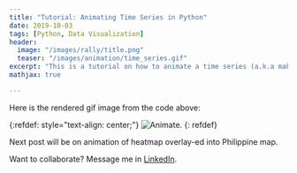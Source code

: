 ```yaml
---
title: "Tutorial: Animating Time Series in Python"
date: 2019-10-03
tags: [Python, Data Visualization]
header:
  image: "/images/rally/title.png"
  teaser: "/images/animation/time_series.gif"
excerpt: "This is a tutorial on how to animate a time series (a.k.a make a gif) in Python."
mathjax: true

---
```

<div id="fb-root"></div>
<script async defer src="https://connect.facebook.net/en_US/sdk.js#xfbml=1&version=v3.2"></script>

<style type="text/css">
.gist {
  margin-left: auto;
  margin-right: auto;
  width: 100% !important;
  height: 100% !important;
}
.gist-data {
    height:100%;
    overflow-y: inherit;
    width: 100%;
    overflow-x: hidden;
}
</style>

<script src="https://gist.github.com/albertyumol/05f4fb0b726ec33971810985d246ceff.js"></script>

Here is the rendered gif image from the code above:

{:refdef: style="text-align: center;"}
<img src="{{ site.url }}{{ site.baseurl }}/images/animation/time1.gif" alt="Animate." class="center">
{: refdef}

Next post will be on animation of heatmap overlay-ed into Philippine map.

Want to collaborate? Message me in [LinkedIn](https://ph.linkedin.com/in/albertyumol).

<script async src="//pagead2.googlesyndication.com/pagead/js/adsbygoogle.js"></script>
<script>
  (adsbygoogle = window.adsbygoogle || []).push({
    google_ad_client: "ca-pub-6410209740119334",
    enable_page_level_ads: true
  });
</script>

<div class="fb-comments" data-href="https://albertyumol.github.io/" data-numposts="5"></div>
